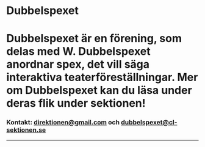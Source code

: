 # Dubbelspexet

Dubbelspexet är en förening, som delas med W. Dubbelspexet anordnar spex, det vill säga interaktiva teaterföreställningar. Mer om Dubbelspexet kan du läsa under deras flik under sektionen!
=======
### Kontakt: direktionen@gmail.com och dubbelspexet@cl-sektionen.se


---
